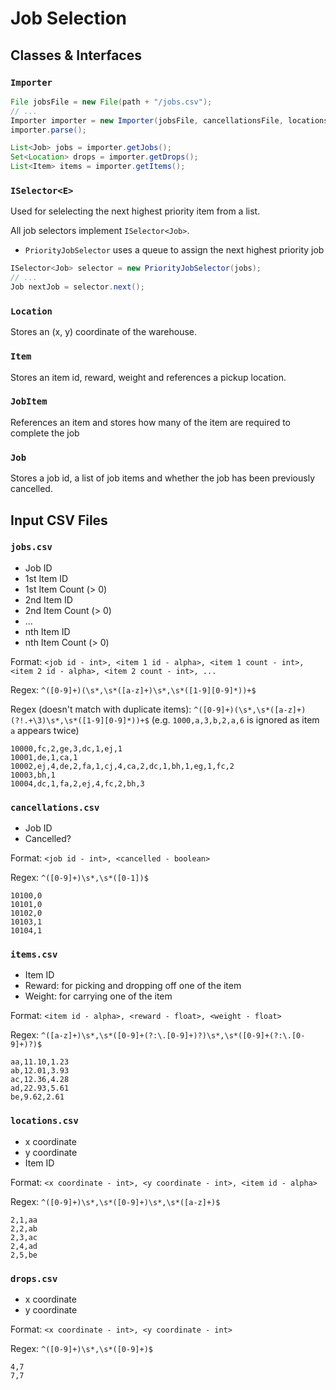 # Job Selection

## Classes & Interfaces

### `Importer`

```java
File jobsFile = new File(path + "/jobs.csv");
// ...
Importer importer = new Importer(jobsFile, cancellationsFile, locationsFile, itemsFile, dropsFile);
importer.parse();

List<Job> jobs = importer.getJobs();
Set<Location> drops = importer.getDrops();
List<Item> items = importer.getItems();
```

### `ISelector<E>`

Used for selelecting the next highest priority item from a list.

All job selectors implement `ISelector<Job>`.
* `PriorityJobSelector` uses a queue to assign the next highest priority job

```java
ISelector<Job> selector = new PriorityJobSelector(jobs);
// ...
Job nextJob = selector.next();
```

### `Location`
Stores an (x, y) coordinate of the warehouse.

### `Item`
Stores an item id, reward, weight and references a pickup location.

### `JobItem`
References an item and stores how many of the item are required to complete the job

### `Job`
Stores a job id, a list of job items and whether the job has been previously cancelled.

## Input CSV Files

### `jobs.csv`

* Job ID
* 1st Item ID
* 1st Item Count (> 0)
* 2nd Item ID
* 2nd Item Count (> 0)
* ...
* nth Item ID
* nth Item Count (> 0)

Format: `<job id - int>, <item 1 id - alpha>, <item 1 count - int>, <item 2 id - alpha>, <item 2 count - int>, ...`

Regex: `^([0-9]+)(\s*,\s*([a-z]+)\s*,\s*([1-9][0-9]*))+$`

Regex (doesn't match with duplicate items): `^([0-9]+)(\s*,\s*([a-z]+)(?!.+\3)\s*,\s*([1-9][0-9]*))+$` (e.g. `1000,a,3,b,2,a,6` is ignored as item `a` appears twice)

```csv
10000,fc,2,ge,3,dc,1,ej,1
10001,de,1,ca,1
10002,ej,4,de,2,fa,1,cj,4,ca,2,dc,1,bh,1,eg,1,fc,2
10003,bh,1
10004,dc,1,fa,2,ej,4,fc,2,bh,3
```

### `cancellations.csv`

* Job ID
* Cancelled?

Format: `<job id - int>, <cancelled - boolean>`

Regex: `^([0-9]+)\s*,\s*([0-1])$`

```csv
10100,0
10101,0
10102,0
10103,1
10104,1
```

### `items.csv`

* Item ID
* Reward: for picking and dropping off one of the item
* Weight: for carrying one of the item

Format: `<item id - alpha>, <reward - float>, <weight - float>`

Regex: `^([a-z]+)\s*,\s*([0-9]+(?:\.[0-9]+)?)\s*,\s*([0-9]+(?:\.[0-9]+)?)$`

```csv
aa,11.10,1.23
ab,12.01,3.93
ac,12.36,4.28
ad,22.93,5.61
be,9.62,2.61
```

### `locations.csv`

* x coordinate
* y coordinate
* Item ID

Format: `<x coordinate - int>, <y coordinate - int>, <item id - alpha>`

Regex: `^([0-9]+)\s*,\s*([0-9]+)\s*,\s*([a-z]+)$`

```csv
2,1,aa
2,2,ab
2,3,ac
2,4,ad
2,5,be
```

### `drops.csv`

* x coordinate
* y coordinate

Format: `<x coordinate - int>, <y coordinate - int>`

Regex: `^([0-9]+)\s*,\s*([0-9]+)$`

```csv
4,7
7,7
```
